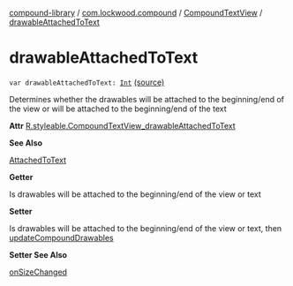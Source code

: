 [compound-library](../../index.md) / [com.lockwood.compound](../index.md) / [CompoundTextView](index.md) / [drawableAttachedToText](./drawable-attached-to-text.md)

# drawableAttachedToText

`var drawableAttachedToText: `[`Int`](https://kotlinlang.org/api/latest/jvm/stdlib/kotlin/-int/index.html) [(source)](https://github.com/lndmflngs/compound-text-view/tree/master/compound-library/src/main/java/com/lockwood/compound/CompoundTextView.kt#L94)

Determines whether the drawables will be attached to the beginning/end of the view
or will be attached to the beginning/end of the text

**Attr**
[R.styleable.CompoundTextView_drawableAttachedToText](#)

**See Also**

[AttachedToText](../-attached-to-text/index.md)

**Getter**

Is drawables will be attached to the beginning/end of the view or text

**Setter**

Is drawables will be attached to the beginning/end of the view or text,
then [updateCompoundDrawables](update-compound-drawables.md)

**Setter See Also**

[onSizeChanged](on-size-changed.md)

